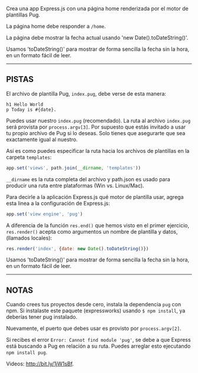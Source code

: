 Crea una app Express.js con una página home renderizada por el motor de plantillas Pug.

La página home debe responder a `/home`.

La página debe mostrar la fecha actual usando 'new Date().toDateString()'.

Usamos 'toDateString()' para mostrar de forma sencilla la fecha sin la hora, en un formato fácil de leer.

-----------------------------

## PISTAS

El archivo de plantilla Pug, `index.pug`, debe verse de esta manera:

```pug
h1 Hello World
p Today is #{date}.
```

Puedes usar nuestro `index.pug` (recomendado). La ruta al archivo `index.pug` será provista por `process.argv[3]`.
Por supuesto que estás invitado a usar tu propio archivo de Pug si lo deseas. Solo tienes que asegurarte que sea exactamente igual al nuestro.

Así es como puedes especificar la ruta hacia los archivos de plantillas en la carpeta `templates`:

```js
app.set('views', path.join(__dirname, 'templates'))
```

`__dirname` es la ruta completa del archivo y path.json es usado para producir una ruta entre plataformas (Win vs. Linux/Mac).

Para decirle a la aplicación Express.js qué motor de plantilla usar, agrega esta linea a la configuración de Express.js:

```js
app.set('view engine', 'pug')
```

A diferencia de la función `res.end()` que hemos visto en el primer ejercicio, `res.render()` acepta como argumentos
un nombre de plantilla y datos, (llamados locales):

```js
res.render('index', {date: new Date().toDateString()})
```

Usamos 'toDateString()' para mostrar de forma sencilla la fecha sin la hora, en un formato fácil de leer.

--------------------------------

## NOTAS

Cuando crees tus proyectos desde cero, instala la dependencia `pug` con npm.
Si instalaste este paquete (expressworks) usando `$ npm install`, ya deberías tener pug instalado.

Nuevamente, el puerto que debes usar es provisto por `process.argv[2]`.

Si recibes el error `Error: Cannot find module 'pug'`, se debe a que Express está buscando a Pug en relación a su ruta. Puedes arreglar esto ejecutando `npm install pug`.

Videos: http://bit.ly/1jW1sBf.
